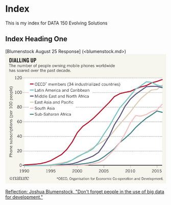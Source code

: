# Index

This is my index for DATA 150 Evolving Solutions

## Index Heading One

[Blumenstock August 25 Response] (<blumenstock.md>)
![](chart.jpg)

[Reflection: Joshua Blumenstock, "Don't forget people in the use of big data for development."](<https://wmedu-my.sharepoint.com/:w:/g/personal/aeglass_wm_edu/EbyPuDQFAlVIp1uUqW3zhiIBsE6vWk4VShg9J0XiGe0r_A?e=cLMPUL> "Reflection: Joshua Blumenstock, 'Don't forget people in the use of big data for development.'")
